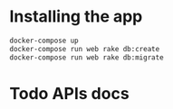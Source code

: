 # Installing the app
```sh
docker-compose up
docker-compose run web rake db:create
docker-compose run web rake db:migrate
```

# Todo APIs docs